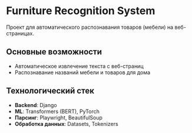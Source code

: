 # Furniture Recognition System

Проект для автоматического распознавания товаров (мебели) на веб-страницах.

## Основные возможности

- Автоматическое извлечение текста с веб-страниц
- Распознавание названий мебели и товаров для дома

## Технологический стек

- **Backend**: Django
- **ML**: Transformers (BERT), PyTorch
- **Парсинг**: Playwright, BeautifulSoup
- **Обработка данных**: Datasets, Tokenizers
